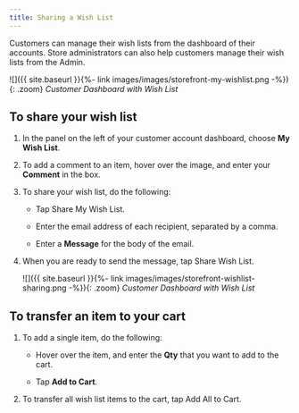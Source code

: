 ```yaml
---
title: Sharing a Wish List
---
```


Customers can manage their wish lists from the dashboard of their accounts. Store administrators can also help customers manage their wish lists from the Admin.

![]({{ site.baseurl }}{%- link images/images/storefront-my-wishlist.png -%}){: .zoom}
*Customer Dashboard with Wish List*

## To share your wish list

1. In the panel on the left of your customer account dashboard, choose **My Wish List**.

1. To add a comment to an item, hover over the image, and enter your **Comment** in the box.

1. To share your wish list, do the following:

   * Tap <span class="btn">Share My Wish List</span>.

   * Enter the email address of each recipient, separated by a comma.

   * Enter a **Message** for the body of the email.

1. When you are ready to send the message, tap <span class="btn">Share Wish List</span>.

    ![]({{ site.baseurl }}{%- link images/images/storefront-wishlist-sharing.png -%}){: .zoom}
    *Customer Dashboard with Wish List*

## To transfer an item to your cart

1. To add a single item, do the following:

   * Hover over the item, and enter the **Qty** that you want to add to the cart.

   * Tap **Add to Cart**.

1. To transfer all wish list items to the cart, tap <span class="btn">Add All to Cart</span>.
